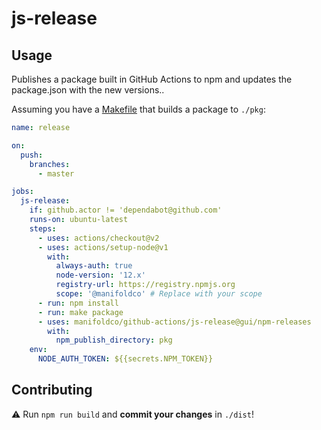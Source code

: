 # js-release

## Usage

Publishes a package built in GitHub Actions to npm and updates the package.json with the new versions..

Assuming you have a [Makefile][makefile-example] that builds a package to `./pkg`:

```yaml
name: release

on:
  push:
    branches:
      - master

jobs:
  js-release:
    if: github.actor != 'dependabot@github.com'
    runs-on: ubuntu-latest
    steps:
      - uses: actions/checkout@v2
      - uses: actions/setup-node@v1
        with:
          always-auth: true
          node-version: '12.x'
          registry-url: https://registry.npmjs.org
          scope: '@manifoldco' # Replace with your scope
      - run: npm install
      - run: make package
      - uses: manifoldco/github-actions/js-release@gui/npm-releases
        with:
          npm_publish_directory: pkg
    env:
      NODE_AUTH_TOKEN: ${{secrets.NPM_TOKEN}}

```

[makefile-example]: https://github.com/manifoldco/manifold-plan-table/blob/master/Makefile

## Contributing

⚠️ Run `npm run build` and **commit your changes** in `./dist`!
